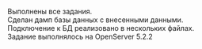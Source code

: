 Выполнены все задания.<br/>
Сделан дамп базы данных с внесенными данными.<br/>
Подключение к БД реализовано в нескольких файлах.<br/>
Задание выполнялось на OpenServer 5.2.2<br/>